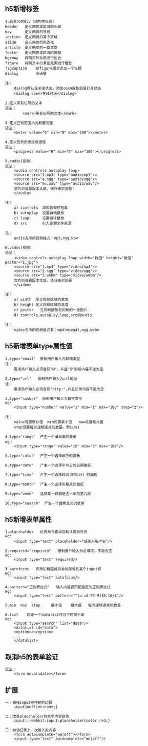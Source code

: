 ## h5新增标签

	1.有意义的div（结构性标签）
	header   定义网页或区域的头部
	nav      定义网页的导航
	section  定义网页的某个区域
	aside    定义网页的侧边栏
	article  定义网页的一篇文章
	footer   定义网页或区域的底部
	hgroup   将网页的标题进行组合
	figure   将网页中的某些元素进行组合
	figcaption    给figure组合添加一个标题
	dialog        会话框

	注：
		dialog默认是关闭状态，添加open属性后是打开状态
		<dialog open>在线对话</dialog>

	2.定义带有记号的文本
	语法：
			<mark>带有记号的文本</mark>

	3.定义已知范围内的标量测量
	语法：
		<meter value="0" min="0" max="100"></meter>

	4.定义任务的进度或进程
	语法：
		<progress value="0" min="0" max="100"></progress>

	5.audio(音频)
	语法：
		<audio controls autoplay loop>
        <source src="1.mp3" type="audio/mp3"/>
        <source src="a.ogg" type="audio/ogg"/>
        <source src="mu.wav" type="audio/wav"/>
        您的浏览器版本太低，请升级浏览器！
		</audio>

	注：
		a) controls  添加音频控制条
		b) autoplay  设置自动播放
		c) loop      设置循环播放
		d) src       引入音频文件资源

	注：
		audio支持的音频格式：mp3,ogg,wav

	6.video(视频)
	语法：
		<video controls autoplay loop width="数值" height="数值" poster="1.jpg">
        <source src="1.mp4" type="video/mp4"/>
        <source src="2.ogg" type="video/ogg"/>
        <source src="3.webm" type="video/webm"/>
        您的浏览器版本太低，请升级浏览器
		</video>

	注：
		a) width  定义视频区域的宽度
		b) height 定义视频区域的高度
		c) poster   在视频播放前加载的一张图片
		d) controls,autoplay,loop,src同audio

	注：
		video支持的视频格式有：mp4(mpeg4),ogg,webm
		
## h5新增表单type属性值

	1.type="email"  限制用户输入为邮箱类型
	注：
		要求用户输入必须含有"@"，并且"@"前后内容不能为空

	2.type="url"   限制用户输入为url地址
	注：
		要求用户输入必须含有"http:",并且后面内容不能为空

	3.type="number"  限制用户输入为数字类型
	eg:  
		<input type="number" value="1" min="1" max="100" step="2"/>

	注：
		value设置默认值  min设置最小值   max设置最大值 
		step设置每次递增递减的数量，默认为1

	4.type="range"  产生一个滑动条的表单
	eg：
		<input type="range" value="10" min="0" max="100"/>

	5.type="color"  产生一个选择颜色的面板
	
	6.type="date"   产生一个选择年月日的日期面板
	
	7.type="time"   产生一个选择时间(时和分) 的面板
	
	8.type="month"  产生一个选择年和月的面板
	
	9.type="week"   选择某一日期是这一年的第几周
	
	10.type="search"  产生一个搜索意义的表单
	
## h5新增表单属性

	1.placeholder   给表单元素添加默认提示信息
	eg: 
		<input type="text" placeholder="请输入用户名"/>
	
	2.required="required"   限制用户输入为必填项，不能为空
	eg: 
		<input type="text" required/>

	3.autofocus   页面加载完成后自动聚焦到某个input框
	eg: 
		<input type="text" autofocus/>

	4.pattern="正则表达式"   输入内容要匹配指定的正则表达式
	eg: 
		<input type="text" pattern="^[a-zA-Z0-9]{6,16}$"/>

	5.min  max  step     最小值    最大值   每次递增递减的数量

	6.list    指定一个datalist作为下拉提示单
	eg:  
		<input type="search" list="data"/>
		<datalist id="data">
     	<option>a</option>
     	...
		</datalist>
		
## 取消h5的表单验证

	语法：
		<form novalidate></form>
		
## 扩展

	一：去掉input控件的外边框
		input{outline:none;}

	二：改变placeholder的文字内容颜色
		input::-webkit-input-placeholder{color:red;}

	三：自动记录上一次输入的内容
		<form autocomplete="on|off"></form>
		<input type="text" autocomplete="on|off"/>
		
	